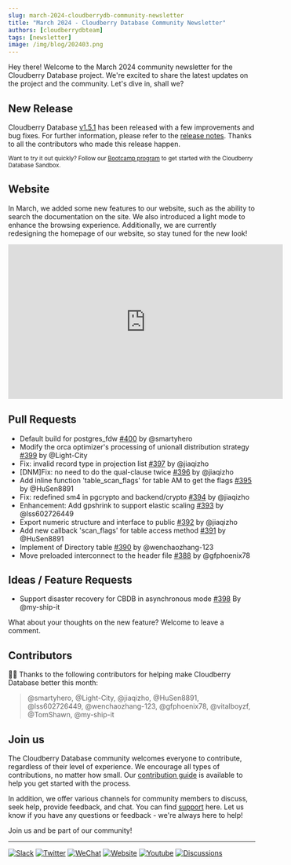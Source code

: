```yaml
---
slug: march-2024-cloudberrydb-community-newsletter
title: "March 2024 - Cloudberry Database Community Newsletter"
authors: [cloudberrydbteam]
tags: [newsletter]
image: /img/blog/202403.png
---
```


Hey there! Welcome to the March 2024 community newsletter for the Cloudberry Database project. We're excited to share the latest updates on the project and the community. Let's dive in, shall we?

## New Release

Cloudberry Database [v1.5.1](https://github.com/cloudberrydb/cloudberrydb/releases/tag/1.5.1) has been released with a few improvements and bug fixes. For further information, please refer to the [release notes](https://cloudberrydb.org/docs/releases/release-1.5.1). Thanks to all the contributors who made this release happen.

<sub>Want to try it out quickly? Follow our [Bootcamp program](https://cloudberrydb.org/bootcamp) to get started with the Cloudberry Database Sandbox.</sub>

## Website

In March, we added some new features to our website, such as the ability to search the documentation on the site. We also introduced a light mode to enhance the browsing experience. Additionally, we are currently redesigning the homepage of our website, so stay tuned for the new look!

<iframe width="560" height="315" src="https://www.youtube.com/embed/BsirEs9zrJ8?si=duBv99IEii0s_J5L" title="YouTube video player" frameborder="0" allow="accelerometer; autoplay; clipboard-write; encrypted-media; gyroscope; picture-in-picture; web-share" referrerpolicy="strict-origin-when-cross-origin" allowfullscreen></iframe>

## Pull Requests

- Default build for postgres_fdw [#400](https://github.com/cloudberrydb/cloudberrydb/pull/400) by @smartyhero
- Modify the orca optimizer's processing of unionall distribution strategy [#399](https://github.com/cloudberrydb/cloudberrydb/pull/399) by @Light-City
- Fix: invalid record type in projection list [#397](https://github.com/cloudberrydb/cloudberrydb/pull/397) by @jiaqizho
- [DNM]Fix: no need to do the qual-clause twice [#396](https://github.com/cloudberrydb/cloudberrydb/pull/396) by @jiaqizho
- Add inline function 'table_scan_flags' for table AM to get the flags [#395](https://github.com/cloudberrydb/cloudberrydb/pull/395) by @HuSen8891
- Fix: redefined sm4 in pgcrypto and backend/crypto [#394](https://github.com/cloudberrydb/cloudberrydb/pull/394) by @jiaqizho
- Enhancement: Add gpshrink to support elastic scaling [#393](https://github.com/cloudberrydb/cloudberrydb/pull/393) by @lss602726449
- Export numeric structure and interface to public [#392](https://github.com/cloudberrydb/cloudberrydb/pull/392) by @jiaqizho
- Add new callback 'scan_flags' for table access method [#391](https://github.com/cloudberrydb/cloudberrydb/pull/391) by @HuSen8891
- Implement of Directory table [#390](https://github.com/cloudberrydb/cloudberrydb/pull/390) by @wenchaozhang-123
- Move preloaded interconnect to the header file [#388](https://github.com/cloudberrydb/cloudberrydb/pull/388) by @gfphoenix78

## Ideas / Feature Requests

- Support disaster recovery for CBDB in asynchronous mode [#398](https://github.com/orgs/cloudberrydb/discussions/398) By @my-ship-it

What about your thoughts on the new feature? Welcome to leave a comment.

## Contributors

🎈️🎊️ Thanks to the following contributors for helping make Cloudberry Database better this month:

> @smartyhero, @Light-City, @jiaqizho, @HuSen8891, @lss602726449, @wenchaozhang-123, @gfphoenix78, @vitalboyzf, @TomShawn, @my-ship-it

## Join us

The Cloudberry Database community welcomes everyone to contribute, regardless of their level of experience. We encourage all types of contributions, no matter how small. Our [contribution guide](https://cloudberrydb.org/contribute) is available to help you get started with the process.

In addition, we offer various channels for community members to discuss, seek help, provide feedback, and chat. You can find [support](https://cloudberrydb.org/support) here. Let us know if you have any questions or feedback - we're always here to help!

Join us and be part of our community!

---

[![Slack](https://img.shields.io/badge/Slack-6a32c9)](https://communityinviter.com/apps/cloudberrydb/welcome) [![Twitter](https://img.shields.io/twitter/follow/cloudberrydb)](https://twitter.com/cloudberrydb) [![WeChat](https://img.shields.io/badge/WeChat-eebc46)](https://cloudberrydb.org/community/wechat) [![Website](https://img.shields.io/badge/Website-bbec46)](https://cloudberrydb.org) [![Youtube](https://img.shields.io/badge/Youtube-gebc46)](https://youtube.com/@cloudberrydb) [![Discussions](https://img.shields.io/badge/Forum-gebc46)](https://github.com/orgs/cloudberrydb/discussions)